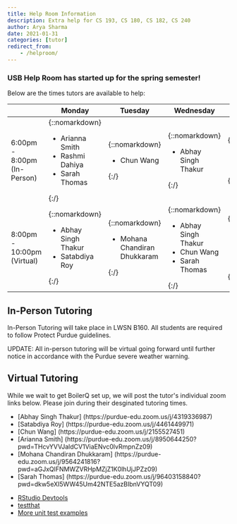 ```yaml
---
title: Help Room Information
description: Extra help for CS 193, CS 180, CS 182, CS 240
author: Arya Sharma
date: 2021-01-31
categories: [tutor]
redirect_from:
    - /helproom/
---
```


### USB Help Room has started up for the spring semester!

Below are the times tutors are available to help:

| | Monday | Tuesday | Wednesday | Thursday |
| ---- | ---- | ---- | ---- | ---- |
| 6:00pm - 8:00pm (In-Person) | {::nomarkdown}<ul><li>Arianna Smith</li><li>Rashmi Dahiya</li><li>Sarah Thomas</li></ul>{:/} | {::nomarkdown}<ul><li>Chun Wang</li></ul>{:/} | {::nomarkdown}<ul><li>Abhay Singh Thakur</li></ul>{:/} | {::nomarkdown}<ul><li>Sarah Thomas</li></ul>{:/} |
| 8:00pm - 10:00pm (Virtual) | {::nomarkdown}<ul><li>Abhay Singh Thakur</li><li>Satabdiya Roy</li></ul>{:/} | {::nomarkdown}<ul><li>Mohana Chandiran Dhukkaram</li></ul>{:/} | {::nomarkdown}<ul><li>Abhay Singh Thakur</li><li>Chun Wang</li><li>Sarah Thomas</li></ul>{:/} | {::nomarkdown}<ul><li>Satabdiya Roy</li><li>Arianna Smith</li></ul>{:/} |

## In-Person Tutoring

In-Person Tutoring will take place in LWSN B160. All students are required to follow Protect Purdue guidelines.

UPDATE: All in-person tutoring will be virtual going forward until further notice in accordance with the Purdue severe weather warning.

## Virtual Tutoring 

While we wait to get BoilerQ set up, we will post the tutor's individual zoom links below. Please join during their desginated tutoring times.
<ul>
  <li>[Abhay Singh Thakur] (https://purdue-edu.zoom.us/j/4319336987)</li>
  <li>[Satabdiya Roy] (https://purdue-edu.zoom.us/j/4461449971)</li>
  <li>[Chun Wang] (https://purdue-edu.zoom.us/j/2155527451)</li>
  <li>[Arianna Smith] (https://purdue-edu.zoom.us/j/8950644250?pwd=THcvYVVJaldCV1ViaENvc0lvRmpnZz09)</li>
  <li>[Mohana Chandiran Dhukkaram] (https://purdue-edu.zoom.us/j/9564241816?pwd=aGJxQlFNMWZVRHpMZjZ1K0lhUjJPZz09)</li>
  <li>[Sarah Thomas] (https://purdue-edu.zoom.us/j/96403158840?pwd=dkw5eXI5WW45Um42NTE5azBIbnVYQT09)</li>
</ul>

- [RStudio Devtools][1]
- [testthat][2]
- [More unit test examples][3]

[1]: https://stackoverflow.com/users/214446/mb21
[2]: https://github.com/hadley/testthat
[3]: http://r-pkgs.had.co.nz/tests.html
